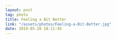 ```yaml
---
layout: post
tag: photo
title: Feeling a Bit Better
link: "/assets/photos/Feeling-a-Bit-Better.jpg"
date: 2019-05-28 18:11:45
---
```

